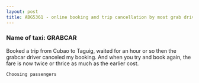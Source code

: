 ```yaml
---
layout: post
title: ABG5361 - online booking and trip cancellation by most grab drivers to high demand
---
```


### Name of taxi: GRABCAR

Booked a trip from Cubao to Taguig, waited for an hour or so then the grabcar driver canceled my booking. And when you try and book again, the fare is now twice or thrice as much as the earlier cost. 

```Choosing passengers```
